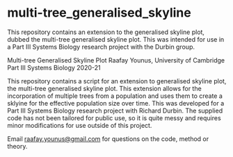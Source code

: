 # multi-tree_generalised_skyline
This repository contains an extension to the generalised skyline plot, dubbed the multi-tree generalised skyline plot. This was intended for use in a Part III Systems Biology research project with the Durbin group.

Multi-tree Generalised Skyline Plot
Raafay Younus, University of Cambridge
Part III Systems Biology 2020-21

This repository contains a script for an extension to generalised skyline plot, the multi-tree generalised skyline plot. This extension allows for the incorporation of multiple trees from a population and uses them to create a sklyine for the effective population size over time.
This was developed for a Part III Systems Biology research project with Richard Durbin. The supplied code has not been tailored for public use, so it is quite messy and requires minor modifications for use outside of this project.

Email raafay.younus@gmail.com for questions on the code, method or theory.
